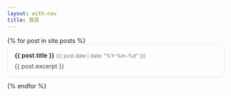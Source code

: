 ```yaml
---
layout: with-nav
title: 首頁
---
```

<style>
/* 讓列表更乾淨 */
ul.post-list { list-style: none; padding: 0; margin: 1rem 0; }
ul.post-list li {
  border: 1px solid #e5e7eb; /* 淺灰邊框 */
  border-radius: 12px;
  padding: 16px;
  margin-bottom: 12px;
  box-shadow: 0 1px 2px rgba(0,0,0,.04);
  transition: transform .08s ease, box-shadow .08s ease;
}
ul.post-list li:hover {
  transform: translateY(-1px);
  box-shadow: 0 4px 10px rgba(0,0,0,.06);
}
ul.post-list a { text-decoration: none; font-weight: 600; }
ul.post-list a:hover { text-decoration: underline; }
ul.post-list small { color: #6b7280; } /* 次要文字 */
ul.post-list p { margin: 8px 0 0; color: #374151; }
</style>

<ul class="post-list">
{% for post in site.posts %}
  <li>
    <a href="{{ post.url }}">{{ post.title }}</a>
    <small>({{ post.date | date: "%Y-%m-%d" }})</small>
    <p>{{ post.excerpt }}</p>
  </li>
{% endfor %}
</ul>
